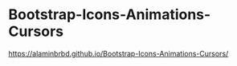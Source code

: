# Bootstrap-Icons-Animations-Cursors
https://alaminbrbd.github.io/Bootstrap-Icons-Animations-Cursors/
